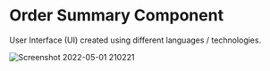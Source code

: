 # Order Summary Component

User Interface (UI) created using different languages / technologies.

![Screenshot 2022-05-01 210221](https://user-images.githubusercontent.com/29513236/166147168-fe739187-35dc-4285-b652-09bd96abe7b6.png)
